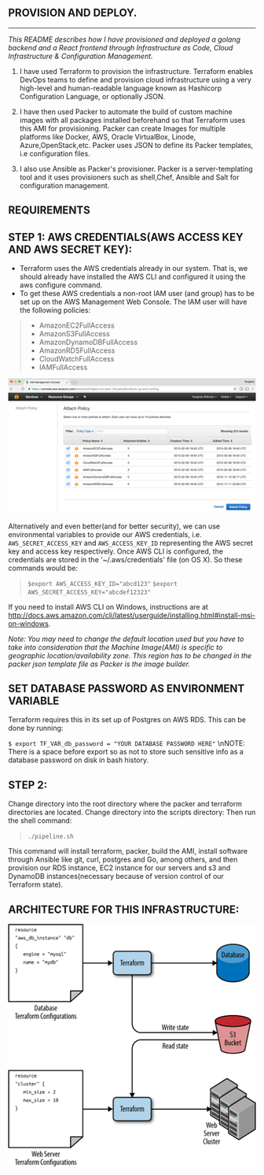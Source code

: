 
PROVISION AND DEPLOY.
--------------------
--------------------

*This README describes how I have provisioned and deployed a golang backend and a React frontend through Infrastructure as Code, Cloud Infrastructure & Configuration Management.*

1. I have used Terraform to provision the infrastructure. Terraform enables DevOps teams to define and provision cloud infrastructure using a very high-level and human-readable language known as Hashicorp Configuration Language, or optionally JSON.

2. I have then used Packer to automate the build of custom machine images with all packages installed beforehand so that Terraform uses this AMI for provisioning. Packer can create Images for multiple platforms like Docker, AWS, Oracle VirtualBox, Linode, Azure,OpenStack,etc. Packer uses JSON to define its Packer templates, i.e configuration files.

3. I also use Ansible as Packer's provisioner. Packer is a server-templating tool and it uses provisioners such as shell,Chef, Ansible and Salt for configuration management.


__REQUIREMENTS__
---
STEP 1: AWS CREDENTIALS(AWS ACCESS KEY AND AWS SECRET KEY):
---
- Terraform uses the AWS credentials already in our system. That is, we should already have installed the AWS CLI and configured it using the aws configure command. 
- To get these AWS credentials a non-root IAM user (and group) has to be set up on the AWS Management Web Console. The IAM user will have the following policies:
> - AmazonEC2FullAccess 
> - AmazonS3FullAccess
> - AmazonDynamoDBFullAccess
> - AmazonRDSFullAccess
> - CloudWatchFullAccess
> - IAMFullAccess

![IAM Policies To Activate](https://github.com/nicholasnjihian/amazin_inc_provision_and_deploy/blob/master/images/iam_policies.png)

Alternatively and even better(and for better security), we can use environmental variables to provide our AWS credentials, i.e. `AWS_SECRET_ACCESS_KEY` and `AWS_ACCESS_KEY_ID` representing the AWS secret key and access key respectively.
Once AWS CLI is configured, the credentials are stored in the '~/.aws/credentials' file (on OS X). 
So these commands would be:
> `$export AWS_ACCESS_KEY_ID="abcd123"`
> `$export AWS_SECRET_ACCESS_KEY="abcdef12323"`

If you need to install AWS CLI on Windows, instructions are at http://docs.aws.amazon.com/cli/latest/userguide/installing.html#install-msi-on-windows.

_Note: You may need to change the default location used but you have to take into consideration that the Machine Image(AMI) is specific to geographic location/availability zone. This region has to be changed in the packer json template file as Packer is the image builder._

SET DATABASE PASSWORD AS ENVIRONMENT VARIABLE
---
Terraform requires this in its set up of Postgres on AWS RDS. This can be done by running:

`$ export TF_VAR_db_password = "YOUR DATABASE PASSWORD HERE"`
\nNOTE: There is a space before export so as not to store such sensitive info as a database password on disk in bash history.

## STEP 2:
Change directory into the root directory where the packer and terraform directories are located. 
Change directory into the scripts directory:
Then run the shell command:

> ```./pipeline.sh```

This command will install terraform, packer, build the AMI, install software through Ansible like git, curl, postgres and Go, among others, and then provision our RDS instance, EC2 instance for our servers and s3 and DynamoDB instances(necessary because of version control of our Terraform state).

## ARCHITECTURE FOR THIS INFRASTRUCTURE:

![Cloud Architecture](https://github.com/nicholasnjihian/amazin_inc_provision_and_deploy/blob/master/images/terraform.png)




